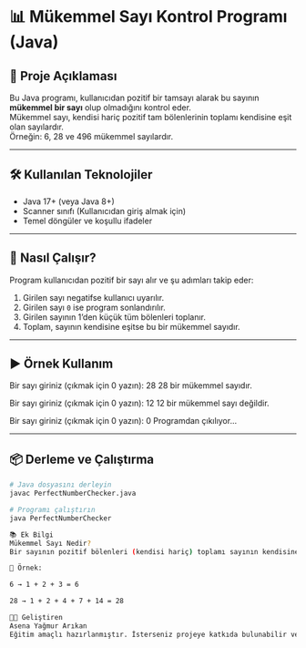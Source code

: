 # 📊 Mükemmel Sayı Kontrol Programı (Java)

## 📌 Proje Açıklaması
Bu Java programı, kullanıcıdan pozitif bir tamsayı alarak bu sayının **mükemmel bir sayı** olup olmadığını kontrol eder.  
Mükemmel sayı, kendisi hariç pozitif tam bölenlerinin toplamı kendisine eşit olan sayılardır.  
Örneğin: 6, 28 ve 496 mükemmel sayılardır.

---

## 🛠️ Kullanılan Teknolojiler
- Java 17+ (veya Java 8+)
- Scanner sınıfı (Kullanıcıdan giriş almak için)
- Temel döngüler ve koşullu ifadeler

---

## 🚀 Nasıl Çalışır?
Program kullanıcıdan pozitif bir sayı alır ve şu adımları takip eder:
1. Girilen sayı negatifse kullanıcı uyarılır.
2. Girilen sayı `0` ise program sonlandırılır.
3. Girilen sayının 1’den küçük tüm bölenleri toplanır.
4. Toplam, sayının kendisine eşitse bu bir mükemmel sayıdır.

---

## ▶️ Örnek Kullanım
Bir sayı giriniz (çıkmak için 0 yazın): 28
28 bir mükemmel sayıdır.

Bir sayı giriniz (çıkmak için 0 yazın): 12
12 bir mükemmel sayı değildir.

Bir sayı giriniz (çıkmak için 0 yazın): 0
Programdan çıkılıyor...

---

## 📦 Derleme ve Çalıştırma

```bash
# Java dosyasını derleyin
javac PerfectNumberChecker.java

# Programı çalıştırın
java PerfectNumberChecker

📚 Ek Bilgi
Mükemmel Sayı Nedir?
Bir sayının pozitif bölenleri (kendisi hariç) toplamı sayının kendisine eşitse bu sayı mükemmeldir.

📎 Örnek:

6 → 1 + 2 + 3 = 6

28 → 1 + 2 + 4 + 7 + 14 = 28

🧑‍💻 Geliştiren
Asena Yağmur Arıkan
Eğitim amaçlı hazırlanmıştır. İsterseniz projeye katkıda bulunabilir veya geliştirebilirsiniz.
